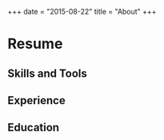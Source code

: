 +++
date = "2015-08-22"
title = "About"
+++

# Resume

## Skills and Tools

## Experience

## Education